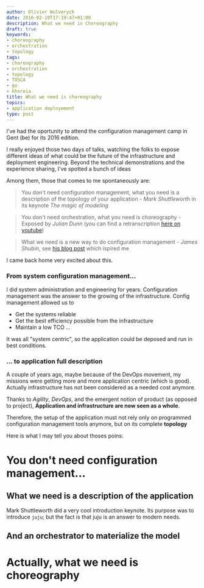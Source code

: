 ```yaml
---
author: Olivier Wulveryck
date: 2016-02-10T17:19:47+01:00
description: What we need is Choreography
draft: true
keywords:
- choreography
- orchestration
- topology
tags:
- choreography
- orchestration
- topology
- TOSCA
- go
- khoreia
title: What we need is choreography
topics:
- application deployement
type: post
---
```


I've had the oportunity to attend the configuration management camp in Gent (be) for its 2016 edition.

I really enjoyed those two days of talks, watching the folks to expose different ideas of what could be the future
of the infrastructure and deployment engineering. 
Beyond the technical demonstrations and the experience sharing, I've spotted a bunch of ideas

Among them, those that comes to me spontaneously are:

> You don't need configuration management, what you need is a description of the topology of your application - *Mark Shuttleworth* in its keynote _The magic of modeling_

> You don't need orchestration, what you need is choreography - Exposed by _Julian Dunn_ (you can find a retranscription [here on youtube](https://www.youtube.com/watch?v=kfF9IATUask))

> What we need is a new way to do configuration management - _James Shubin_, see [his blog post](https://ttboj.wordpress.com/2016/01/18/next-generation-configuration-mgmt/) which ispired me

I came back home very excited about this.

### From system configuration management...

I did system administration and engineering for years. Configuration management was the answer to the growing of the infrastructure.
Config management allowed us to

- Get the systems reliable
- Get the best efficiency possible from the infrastructure
- Maintain a low TCO
...

It was all "system centric", so the application could be deposed and run in best conditions.

### ... to application full description

A couple of years ago, maybe because of the DevOps movement, my missions were getting more and more application centric (which is good). 
Actually infrastructure has not been considered as a needed cost anymore.

Thanks to _Agility_, _DevOps_, and the emergent notion of product (as opposed to project), **Application and infrastructure are now seen as a whole**.  

Therefore, the setup of the application must not rely only on programmed configuration management tools anymore, but on its complete **topology**







Here is what I may tell you about thoses poins:

# You don't need configuration management...

## What we need is a description of the application

Mark Shuttleworth did a very cool introduction keynote.
Its purpose was to introduce `juju`; but the fact is that juju is an answer to modern needs.

## And an orchestrator to materialize the model

# Actually, what we need is choreography
